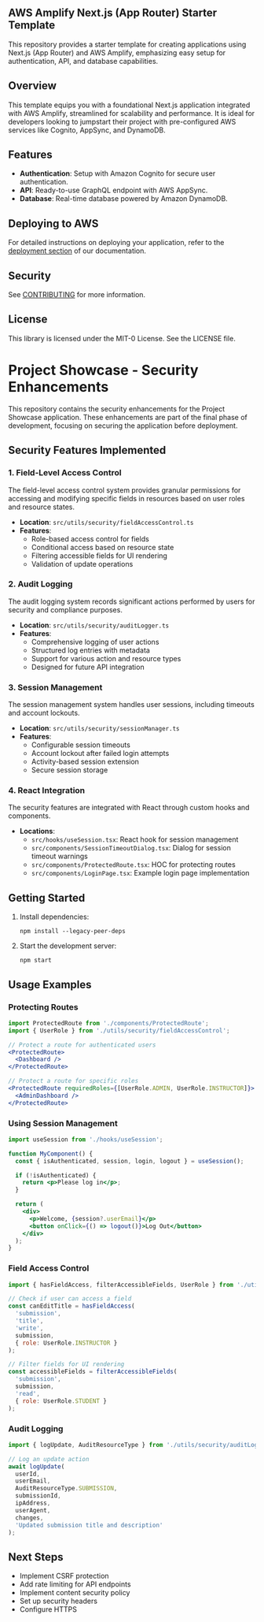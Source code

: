 ## AWS Amplify Next.js (App Router) Starter Template

This repository provides a starter template for creating applications using Next.js (App Router) and AWS Amplify, emphasizing easy setup for authentication, API, and database capabilities.

## Overview

This template equips you with a foundational Next.js application integrated with AWS Amplify, streamlined for scalability and performance. It is ideal for developers looking to jumpstart their project with pre-configured AWS services like Cognito, AppSync, and DynamoDB.

## Features

- **Authentication**: Setup with Amazon Cognito for secure user authentication.
- **API**: Ready-to-use GraphQL endpoint with AWS AppSync.
- **Database**: Real-time database powered by Amazon DynamoDB.

## Deploying to AWS

For detailed instructions on deploying your application, refer to the [deployment section](https://docs.amplify.aws/nextjs/start/quickstart/nextjs-app-router-client-components/#deploy-a-fullstack-app-to-aws) of our documentation.

## Security

See [CONTRIBUTING](CONTRIBUTING.md#security-issue-notifications) for more information.

## License

This library is licensed under the MIT-0 License. See the LICENSE file.

# Project Showcase - Security Enhancements

This repository contains the security enhancements for the Project Showcase application. These enhancements are part of the final phase of development, focusing on securing the application before deployment.

## Security Features Implemented

### 1. Field-Level Access Control

The field-level access control system provides granular permissions for accessing and modifying specific fields in resources based on user roles and resource states.

- **Location**: `src/utils/security/fieldAccessControl.ts`
- **Features**:
  - Role-based access control for fields
  - Conditional access based on resource state
  - Filtering accessible fields for UI rendering
  - Validation of update operations

### 2. Audit Logging

The audit logging system records significant actions performed by users for security and compliance purposes.

- **Location**: `src/utils/security/auditLogger.ts`
- **Features**:
  - Comprehensive logging of user actions
  - Structured log entries with metadata
  - Support for various action and resource types
  - Designed for future API integration

### 3. Session Management

The session management system handles user sessions, including timeouts and account lockouts.

- **Location**: `src/utils/security/sessionManager.ts`
- **Features**:
  - Configurable session timeouts
  - Account lockout after failed login attempts
  - Activity-based session extension
  - Secure session storage

### 4. React Integration

The security features are integrated with React through custom hooks and components.

- **Locations**:
  - `src/hooks/useSession.tsx`: React hook for session management
  - `src/components/SessionTimeoutDialog.tsx`: Dialog for session timeout warnings
  - `src/components/ProtectedRoute.tsx`: HOC for protecting routes
  - `src/components/LoginPage.tsx`: Example login page implementation

## Getting Started

1. Install dependencies:
   ```
   npm install --legacy-peer-deps
   ```

2. Start the development server:
   ```
   npm start
   ```

## Usage Examples

### Protecting Routes

```jsx
import ProtectedRoute from './components/ProtectedRoute';
import { UserRole } from './utils/security/fieldAccessControl';

// Protect a route for authenticated users
<ProtectedRoute>
  <Dashboard />
</ProtectedRoute>

// Protect a route for specific roles
<ProtectedRoute requiredRoles={[UserRole.ADMIN, UserRole.INSTRUCTOR]}>
  <AdminDashboard />
</ProtectedRoute>
```

### Using Session Management

```jsx
import useSession from './hooks/useSession';

function MyComponent() {
  const { isAuthenticated, session, login, logout } = useSession();

  if (!isAuthenticated) {
    return <p>Please log in</p>;
  }

  return (
    <div>
      <p>Welcome, {session?.userEmail}</p>
      <button onClick={() => logout()}>Log Out</button>
    </div>
  );
}
```

### Field Access Control

```jsx
import { hasFieldAccess, filterAccessibleFields, UserRole } from './utils/security/fieldAccessControl';

// Check if user can access a field
const canEditTitle = hasFieldAccess(
  'submission',
  'title',
  'write',
  submission,
  { role: UserRole.INSTRUCTOR }
);

// Filter fields for UI rendering
const accessibleFields = filterAccessibleFields(
  'submission',
  submission,
  'read',
  { role: UserRole.STUDENT }
);
```

### Audit Logging

```jsx
import { logUpdate, AuditResourceType } from './utils/security/auditLogger';

// Log an update action
await logUpdate(
  userId,
  userEmail,
  AuditResourceType.SUBMISSION,
  submissionId,
  ipAddress,
  userAgent,
  changes,
  'Updated submission title and description'
);
```

## Next Steps

- Implement CSRF protection
- Add rate limiting for API endpoints
- Implement content security policy
- Set up security headers
- Configure HTTPS